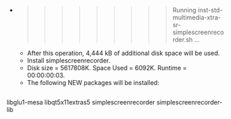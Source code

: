* >>>>>>>>> Running inst-std-multimedia-xtra-sr-simplescreenrecorder.sh ...
  * After this operation, 4,444 kB of additional disk space will be used.
  * Install simplescreenrecorder.
  * Disk size = 5617808K. Space Used = 6092K. Runtime = 00:00:00:03.
  * The following NEW packages will be installed:
  ```bash
libglu1-mesa libqt5x11extras5 simplescreenrecorder simplescreenrecorder-lib
  ```
